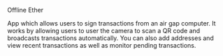 Offline Ether

App which allows users to sign transactions from an air gap computer. It works by allowing users to user the camera to scan a QR code and broadcasts transactions automatically. You can also add addresses and view recent transactions as well as monitor pending transactions.
